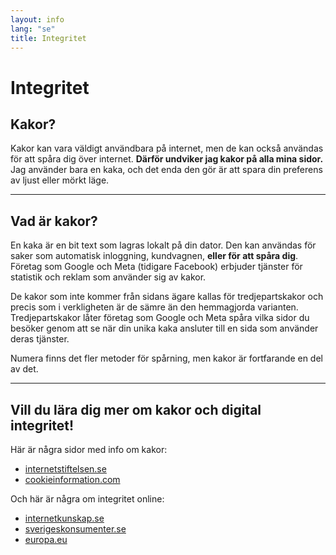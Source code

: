 ```yaml
---
layout: info
lang: "se"
title: Integritet
---
```


# Integritet

## Kakor?
Kakor kan vara väldigt användbara på internet, men de kan också användas för att spåra dig över internet.
**Därför undviker jag kakor på alla mina sidor.** Jag använder bara en kaka, och det enda den gör är att spara din preferens av ljust eller mörkt läge.

---

## Vad är kakor?
En kaka är en bit text som lagras lokalt på din dator. Den kan användas för saker som automatisk inloggning, kundvagnen, **eller för att spåra dig**.
Företag som Google och Meta (tidigare Facebook) erbjuder tjänster för statistik och reklam som använder sig av kakor.

De kakor som inte kommer från sidans ägare kallas för tredjepartskakor och precis som i verkligheten är de sämre än den hemmagjorda varianten. Tredjepartskakor låter företag som Google och Meta spåra vilka sidor du besöker genom att se när din unika kaka ansluter till en sida som använder deras tjänster.

Numera finns det fler metoder för spårning, men kakor är fortfarande en del av det.

---

## Vill du lära dig mer om kakor och digital integritet!
Här är några sidor med info om kakor:
- [internetstiftelsen.se](https://internetstiftelsen.se/podd/dumma-fragor-om-internet/vad-ar-en-cookie-for-nagot-egentligen/)
- [cookieinformation.com](https://cookieinformation.com/sv/vad-ar-en-cookie/)


Och här är några om integritet online:
- [internetkunskap.se](https://internetkunskap.se/integritet/)
- [sverigeskonsumenter.se](https://www.sverigeskonsumenter.se/vad-vi-gor/digitala-rattigheter/integritet-pa-natet/)
- [europa.eu](https://europa.eu/youreurope/citizens/consumers/internet-telecoms/data-protection-online-privacy/index_sv.htm)
